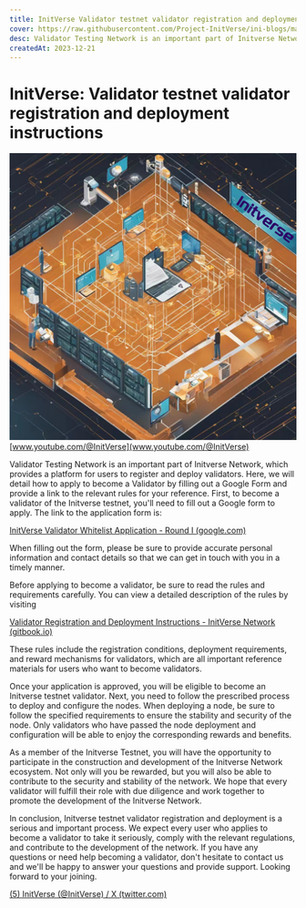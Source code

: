 ```yaml
---
title: InitVerse Validator testnet validator registration and deployment instructions
cover: https://raw.githubusercontent.com/Project-InitVerse/ini-blogs/main/blogs/resources/images/20231221002.png
desc: Validator Testing Network is an important part of Initverse Network, which provides a platform for users to register and deploy validators.
createdAt: 2023-12-21
---
```

# InitVerse: Validator testnet validator registration and deployment instructions
![image](https://raw.githubusercontent.com/Project-InitVerse/ini-blogs/main/blogs/resources/images/20231221002.png)
[www.youtube.com/@InitVerse](www.youtube.com/@InitVerse)

Validator Testing Network is an important part of Initverse Network, which provides a platform for users to register and deploy validators. Here, we will detail how to apply to become a Validator by filling out a Google Form and provide a link to the relevant rules for your reference.
First, to become a validator of the Initverse testnet, you'll need to fill out a Google form to apply. The link to the application form is:

[InitVerse Validator Whitelist Application - Round I (google.com)](https://docs.google.com/forms/d/e/1FAIpQLScjS6Tmi1bE0b3wvnlBiicqDRrPMIDMIpYrc7ft7bsFyrHK0w/viewform)

When filling out the form, please be sure to provide accurate personal information and contact details so that we can get in touch with you in a timely manner.

Before applying to become a validator, be sure to read the rules and requirements carefully. You can view a detailed description of the rules by visiting

[Validator Registration and Deployment Instructions - InitVerse Network (gitbook.io)](https://inichain.gitbook.io/initverse-network/validador/validator-registration-and-deployment-instructions)

These rules include the registration conditions, deployment requirements, and reward mechanisms for validators, which are all important reference materials for users who want to become validators.

Once your application is approved, you will be eligible to become an Initverse testnet validator. Next, you need to follow the prescribed process to deploy and configure the nodes. When deploying a node, be sure to follow the specified requirements to ensure the stability and security of the node. Only validators who have passed the node deployment and configuration will be able to enjoy the corresponding rewards and benefits.

As a member of the Initverse Testnet, you will have the opportunity to participate in the construction and development of the Initverse Network ecosystem. Not only will you be rewarded, but you will also be able to contribute to the security and stability of the network. We hope that every validator will fulfill their role with due diligence and work together to promote the development of the Initverse Network.

In conclusion, Initverse testnet validator registration and deployment is a serious and important process. We expect every user who applies to become a validator to take it seriously, comply with the relevant regulations, and contribute to the development of the network. If you have any questions or need help becoming a validator, don't hesitate to contact us and we'll be happy to answer your questions and provide support. Looking forward to your joining.

[(5) InitVerse (@InitVerse) / X (twitter.com)](https://twitter.com/InitVerse)
